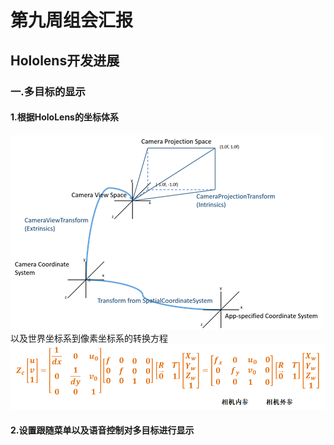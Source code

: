 # 第九周组会汇报
## Hololens开发进展
### 一.多目标的显示
#### 1.根据HoloLens的坐标体系
![image](https://github.com/Juesqi/Dream-towering-tree/blob/main/images/pvcameratransform_px.png)
以及世界坐标系到像素坐标系的转换方程
![image](https://github.com/Juesqi/Dream-towering-tree/blob/main/images/projectequral.png)
#### 2.设置跟随菜单以及语音控制对多目标进行显示

